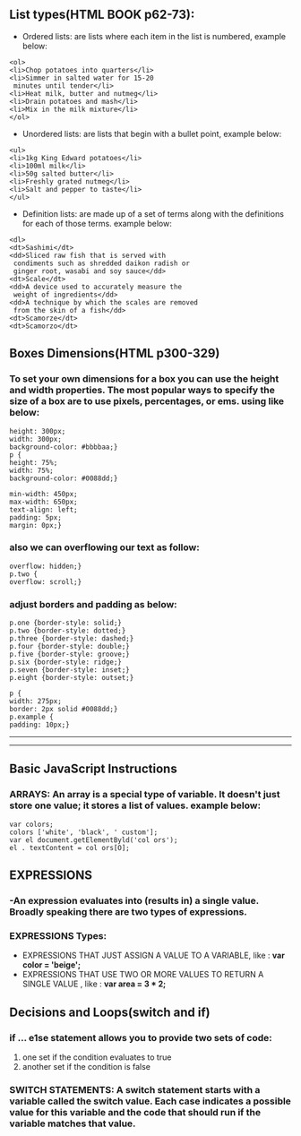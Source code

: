 ## List types(HTML BOOK p62-73):
* Ordered lists: are lists where each item in the list is numbered, example below:
```
<ol>
<li>Chop potatoes into quarters</li>
<li>Simmer in salted water for 15-20
 minutes until tender</li>
<li>Heat milk, butter and nutmeg</li>
<li>Drain potatoes and mash</li>
<li>Mix in the milk mixture</li>
</ol>
```
* Unordered lists: are lists that begin with a bullet point, example below:

```
<ul>
<li>1kg King Edward potatoes</li>
<li>100ml milk</li>
<li>50g salted butter</li>
<li>Freshly grated nutmeg</li>
<li>Salt and pepper to taste</li>
</ul>
```
* Definition lists: are made up of a set of terms along with the definitions for each of those terms. example below:
```
<dl>
<dt>Sashimi</dt>
<dd>Sliced raw fish that is served with 
 condiments such as shredded daikon radish or 
 ginger root, wasabi and soy sauce</dd>
<dt>Scale</dt>
<dd>A device used to accurately measure the 
 weight of ingredients</dd>
<dd>A technique by which the scales are removed 
 from the skin of a fish</dd>
<dt>Scamorze</dt>
<dt>Scamorzo</dt>
```

## Boxes Dimensions(HTML p300-329)
### To set your own dimensions for a box you can use the height and width properties. The most popular ways to specify the size of a box are to use pixels, percentages, or ems. using like below:
```div.box {
height: 300px;
width: 300px;
background-color: #bbbbaa;}
p {
height: 75%;
width: 75%;
background-color: #0088dd;}
```
```td.description {
min-width: 450px;
max-width: 650px;
text-align: left;
padding: 5px;
margin: 0px;}
```
### also we can overflowing our text as follow:
```p.one {
overflow: hidden;}
p.two {
overflow: scroll;}
```
### adjust borders and padding as below:
```
p.one {border-style: solid;}
p.two {border-style: dotted;}
p.three {border-style: dashed;}
p.four {border-style: double;}
p.five {border-style: groove;}
p.six {border-style: ridge;}
p.seven {border-style: inset;}
p.eight {border-style: outset;}
```
```
p {
width: 275px;
border: 2px solid #0088dd;}
p.example {
padding: 10px;}

```
***
***
## Basic JavaScript Instructions
### ARRAYS: An array is a special type of variable. It doesn't just store one value; it stores a list of values. example below:
```
var colors; 
colors ['white', 'black', ' custom']; 
var el document.getElementByld('col ors'); 
el . textContent = col ors[O];  

```
## EXPRESSIONS
### -An expression evaluates into (results in) a single value. Broadly speaking there are two types of expressions. 
### EXPRESSIONS Types:
* EXPRESSIONS THAT JUST ASSIGN A VALUE TO A VARIABLE, like : **var color = 'beige';**
* EXPRESSIONS THAT USE TWO OR MORE VALUES TO RETURN A SINGLE VALUE , like : **var area = 3 * 2;**

## Decisions and Loops(switch and if)
### if ... e1se statement allows you to provide two sets of code:
 1. one set if the condition evaluates to true 
 2. another set if the condition is false
### SWITCH STATEMENTS: A switch statement starts with a variable called the switch value. Each case indicates a possible value for this variable and the code that should run if the variable matches that value. 






